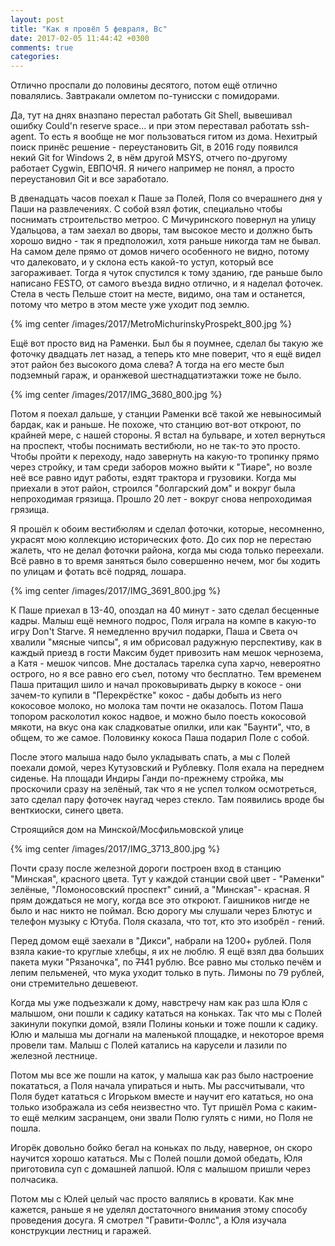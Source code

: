 ```yaml
---
layout: post
title: "Как я провёл 5 февраля, Вс"
date: 2017-02-05 11:44:42 +0300
comments: true
categories: 
---
```

Отлично проспали до половины десятого, потом ещё отлично повалялись. Завтракали омлетом по-тунисски с помидорами.

Да, тут на днях вназпано перестал работать Git Shell, вывешивал ошибку Could'n reserve space... и при этом переставал работать ssh-agent. То есть я вообще не мог пользоваться гитом из дома. Нехитрый поиск принёс решение - переустановить Git, в 2016 году появился некий Git for Windows 2, в нём другой MSYS, отчего по-другому работает Cygwin, ЕВПОЧЯ. Я ничего например не понял, а просто переустановил Git и все заработало.

В двенадцать часов поехал к Паше за Полей, Поля со вчерашнего дня у Паши на развлечениях. С собой взял фотик, специально чтобы поснимать строительство метроо. С Мичуринского повернул на улицу Удальцова, а там заехал во дворы, там высокое место и должно быть хорошо видно - так я предположил, хотя раньше никогда там не бывал. На самом деле прямо от домов ничего особенного не видно, потому что далековато, и у склона есть какой-то уступ, который все загораживает. Тогда я чуток спустился к тому зданию, где раньше было написано FESTO, от самого въезда видно отлично, и я наделал фоточек. Стела в честь Пельше стоит на месте, видимо, она там и останется, потому что метро в этом месте уже уходит под землю.

{% img center /images/2017/MetroMichurinskyProspekt_800.jpg %}

Ещё вот просто вид на Раменки. Был бы я поумнее, сделал бы такую же фоточку двадцать лет назад, а теперь кто мне поверит, что я ещё видел этот район без высокого дома слева? А тогда на его месте был подземный гараж, и оранжевой шестнадцатиэтажки тоже не было.

{% img center /images/2017/IMG_3680_800.jpg %}

Потом я поехал дальше, у станции Раменки всё такой же невыносимый бардак, как и раньше. Не похоже, что станцию вот-вот откроют, по крайней мере, с нашей стороны. Я встал на бульваре, и хотел вернуться на проспект, чтобы поснимать вестибюли, но не так-то это просто. Чтобы пройти к переходу, надо завернуть на какую-то тропинку прямо через стройку, и там среди заборов можно выйти к "Тиаре", но возле неё все равно идут работы, ездят трактора и грузовики. Когда мы приехали в этот район, строился "болгарский дом" и вокруг была непроходимая грязища. Прошло 20 лет - вокруг снова непроходимая грязища.

Я прошёл к обоим вестибюлям и сделал фоточки, которые, несомненно, украсят мою коллекцию исторических фото. До сих пор не перестаю жалеть, что не делал фоточки района, когда мы сюда только переехали. Всё равно в то время заняться было совершенно нечем, мог бы ходить по улицам и фотать всё подряд, лошара.

{% img center /images/2017/IMG_3691_800.jpg %}

К Паше приехал в 13-40, опоздал на 40 минут - зато сделал бесценные кадры. Малыш ещё немного подрос, Поля играла на компе в какую-то игру Don't Starve. Я немедленно вручил подарки, Паша и Света оч хвалили "мясные чипсы", я им обрисовал радужную перспективу, как в каждый приезд в гости Максим будет привозить нам мешок чернозема, а Катя - мешок чипсов. Мне досталась тарелка супа харчо, невероятно острого, но я все равно его съел, потому что бесплатно. Тем временем Паша притащил шило и начал проковыривать дырку в кокосе - они зачем-то купили в "Перекрёстке" кокос - дабы добыть из него кокосовое молоко, но молока там почти не оказалось. Потом Паша топором расколотил кокос надвое, и можно было поесть кокосовой мякоти, на вкус она как сладковатые опилки, или как "Баунти", что, в общем, то же самое. Половинку кокоса Паша подарил Поле с собой.

После этого малыша надо было укладывать спать, а мы с Полей поехали домой, через Кутузовский и Рублевку. Поля ехала на переднем сиденье. На площади Индиры Ганди по-прежнему стройка, мы проскочили сразу на зелёный, так что я не успел толком осмотреться, зато сделал пару фоточек наугад через стекло. Там появились вроде бы венткиоски, синего цвета.

Строящийся дом на Минской/Мосфильмовской улице

{% img center /images/2017/IMG_3713_800.jpg %}

Почти сразу после железной дороги построен вход в станцию "Минская", красного цвета. Тут у каждой станции свой цвет - "Раменки" зелёные, "Ломоносовский проспект" синий, а "Минская"-  красная. Я прям дождаться не могу, когда все это откроют. Гаишников нигде не было и нас никто не поймал. Всю дорогу мы слушали через Блютус и телефон музыку с Ютуба. Поля сказала, что тот, кто это изобрёл - гений.

Перед домом ещё заехали в "Дикси", набрали на 1200+ рублей. Поля взяла какие-то круглые хлебцы, я их не люблю. Я ещё взял два больших пакета муки "Рязаночка", по ~~71~~41 рублю. Все равно мы столько печём и лепим пельменей, что мука уходит только в путь. Лимоны по 79 рублей, они стремительно дешевеют.

Когда мы уже подъезжали к дому, навстречу нам как раз шла Юля с малышом, они пошли к садику кататься на коньках. Так что мы с Полей закинули покупки домой, взяли Полины коньки и тоже пошли к садику. Юлю и малыша мы догнали на маленькой площадке, и некоторое время провели там. Малыш с Полей катались на карусели и лазили по железной лестнице.

Потом мы все же пошли на каток, у малыша как раз было настроение покататься, а Поля начала упираться и ныть. Мы рассчитывали, что Поля будет кататься с Игорьком вместе и научит его кататься, но она только изображала из себя неизвестно что. Тут пришёл Рома с каким-то ещё мелким засранцем, они звали Полю гулять с ними, но Поля не пошла.

Игорёк довольно бойко бегал на коньках по льду, наверное, он скоро научится хорошо кататься. Мы с Полей пошли домой обедать, Юля приготовила суп с домашней лапшой. Юля с малышом пришли через полчасика.

Потом мы с Юлей целый час просто валялись в кровати. Как мне кажется, раньше я не уделял достаточного внимания этому способу проведения досуга. Я смотрел "Гравити-Фоллс", а Юля изучала конструкции лестниц и гаражей.